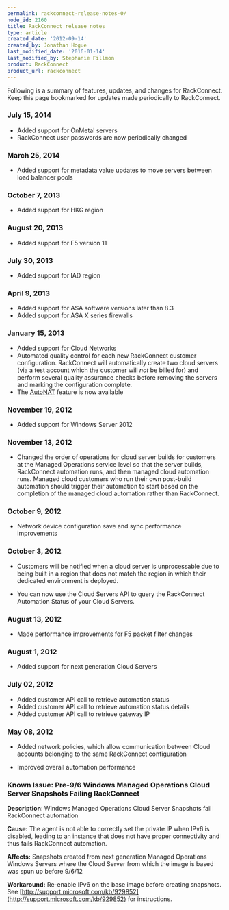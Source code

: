 ```yaml
---
permalink: rackconnect-release-notes-0/
node_id: 2160
title: RackConnect release notes
type: article
created_date: '2012-09-14'
created_by: Jonathan Hogue
last_modified_date: '2016-01-14'
last_modified_by: Stephanie Fillmon
product: RackConnect
product_url: rackconnect
---
```


Following is a summary of features, updates, and changes for
RackConnect. Keep this page bookmarked for updates made periodically to
RackConnect.

### July 15, 2014

-   Added support for OnMetal servers
-   RackConnect user passwords are now periodically changed

### March 25, 2014

-   Added support for metadata value updates to move servers between
    load balancer pools

### October 7, 2013

-   Added support for HKG region

### August 20, 2013

-   Added support for F5 version 11

### July 30, 2013

-   Added support for IAD region

### April 9, 2013

-   Added support for ASA software versions later than 8.3
-   Added support for ASA X series firewalls

### January 15, 2013

-   Added support for Cloud Networks
-   Automated quality control for each new RackConnect
    customer configuration. RackConnect will automatically create two
    cloud servers (via a test account which the customer will *not* be
    billed for) and perform several quality assurance checks before
    removing the servers and marking the configuration complete.
-   The [AutoNAT](/how-to/rackconnect-auto-nat-feature)
    feature is now available

### November 19, 2012

-   Added support for Windows Server 2012

### November 13, 2012

-   Changed the order of operations for cloud server builds for
    customers at the Managed Operations service level so that the server builds,
    RackConnect automation runs, and then managed cloud automation runs.
    Managed cloud customers who run their own post-build automation
    should trigger their automation to start based on the completion of
    the managed cloud automation rather than RackConnect.

### October 9, 2012

-   Network device configuration save and sync performance improvements

### October 3, 2012

-   Customers will be notified when a cloud server is unprocessable due
    to being built in a region that does not match the region in which
    their dedicated environment is deployed.

-   You can now use the Cloud Servers API to query the RackConnect
    Automation Status of your Cloud Servers.

### August 13, 2012

-   Made performance improvements for F5 packet filter changes

### August 1, 2012

-   Added support for next generation Cloud Servers

### July 02, 2012

-   Added customer API call to retrieve automation status
-   Added customer API call to retrieve automation status details
-   Added customer API call to retrieve gateway IP

### May 08, 2012

-   Added network policies, which allow communication between Cloud
    accounts belonging to the same RackConnect configuration

-   Improved overall automation performance

### Known Issue: Pre-9/6 Windows Managed Operations Cloud Server Snapshots Failing RackConnect

**Description**: Windows Managed Operations Cloud Server Snapshots fail
RackConnect automation

**Cause:** The agent is not able to correctly set the private IP when IPv6
is disabled, leading to an instance that does not have proper
connectivity and thus fails RackConnect automation.

**Affects:** Snapshots created from next generation Managed Operations
Windows Servers where the Cloud Server from which the image is based was
spun up before 9/6/12

**Workaround:** Re-enable IPv6 on the base image before creating snapshots.
See [http://support.microsoft.com/kb/929852](http://support.microsoft.com/kb/929852) for instructions.
